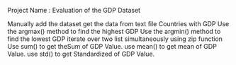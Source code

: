 Project Name : Evaluation of the GDP Dataset

Manually add the dataset
get the data from text file Countries with GDP
Use the argmax() method to find the highest GDP
Use the argmin() method to find the lowest GDP
iterate over two list simultaneously using zip function
Use sum() to get theSum of GDP Value.
use mean() to get mean of GDP Value.
use std() to get Standardized  of GDP Value.
